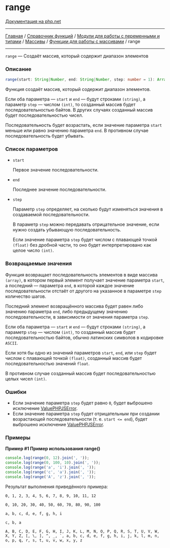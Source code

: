 # range

[Документация на php.net](https://www.php.net/manual/ru/function.range.php)

---

[Главная](../../../../../README.md) / [Справочник функций](../../../../funcref.md) /
[Модули для работы с переменными и типами](../../../vartype.md) / [Массивы](../../array.md) /
[Функции для работы с массивами](../func.md) / range

---

`range` — Создаёт массив, который содержит диапазон элементов

### Описание

```ts
range(start: String|Number, end: String|Number, step: number = 1): Array
```

Функция создаёт массив, который содержит диапазон элементов.

Если оба параметра — `start` и `end` — будут строками `(string)`, а параметр `step` — числом
`(int)`, то созданный массив будет последовательностью байтов. В других случаях созданный массив
будет последовательностью чисел.

Последовательность будет возрастать, если значение параметра `start` меньше или равно значению
параметра `end`. В противном случае последовательность будет убывать.

### Список параметров

-   `start`

    Первое значение последовательности.

-   `end`

    Последнее значение последовательности.

-   `step`

    Параметр `step` определяет, на сколько будут изменяться значения в создаваемой
    последовательности.

    В параметр `step` можно передавать отрицательное значение, если нужно создать убывающую
    последовательность.

    Если значение параметра `step` будет числом с плавающей точкой `(float)` без дробной части, то
    оно будет интерпретировано как целое число `(int)`.

### Возвращаемые значения

Функция возвращает последовательность элементов в виде массива `(array)`, в котором первый элемент
получает значение параметра `start`, а последний — параметра `end`, в которой каждое значение
последовательности отстаёт от другого на указанное в параметре `step` количество шагов.

Последний элемент возвращённого массива будет равен либо значению параметра `end`, либо предыдущему
значению последовательности, в зависимости от значения параметра `step`.

Если оба параметра — `start` и `end` — будут строками `(string)`, а параметр `step` — числом
`(int)`, то созданный массив будет последовательностью байтов, обычно латинских символов в кодировке
`ASCII`.

Если хотя бы одно из значений параметров `start`, `end`, или `step` будет числом с плавающей точкой
`(float)`, созданный массив будет последовательностью значений `float`.

В противном случае созданный массив будет последовательностью целых чисел `(int)`.

### Ошибки

-   Если значение параметра `step` будет равно `0`, будет выброшено исключение
    [ValuePHPJSError](../../../../langref/exceptions/ValuePHPJSError.md).
-   Если значение параметра `step` будет отрицательным при создании возрастающей последовательности
    (т. е. `start <= end`), будет выброшено исключение
    [ValuePHPJSError](../../../../langref/exceptions/ValuePHPJSError.md).

### Примеры

**Пример #1 Пример использования range()**

```js
console.log(range(0, 12).join(', '));
console.log(range(0, 100, 10).join(', '));
console.log(range('a', 'i').join(', '));
console.log(range('c', 'a').join(', '));
console.log(range('A', 'z').join(', '));
```

Результат выполнения приведённого примера:

    0, 1, 2, 3, 4, 5, 6, 7, 8, 9, 10, 11, 12

    0, 10, 20, 30, 40, 50, 60, 70, 80, 90, 100

    a, b, c, d, e, f, g, h, i

    c, b, a

    A, B, C, D, E, F, G, H, I, J, K, L, M, N, O, P, Q, R, S, T, U, V, W, X, Y, Z, [, \, ], ^, _, `, a, b, c, d, e, f, g, h, i, j, k, l, m, n, o, p, q, r, s, t, u, v, w, x, y, z
